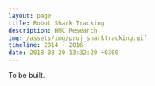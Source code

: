 ```yaml
---
layout: page
title: Robot Shark Tracking
description: HMC Research
img: /assets/img/proj_sharktracking.gif
timeline: 2014 - 2016
date: 2018-08-20 13:32:20 +0300
---
```

To be built.
